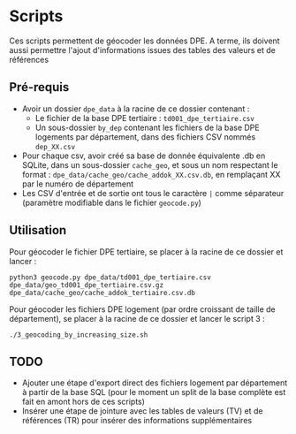 # Scripts 

Ces scripts permettent de géocoder les données DPE. A terme, ils doivent aussi permettre l'ajout d'informations issues des tables des valeurs et de références

## Pré-requis
* Avoir un dossier `dpe_data` à la racine de ce dossier contenant :
	* Le fichier de la base DPE tertiaire : `td001_dpe_tertiaire.csv`
	* Un sous-dossier `by_dep` contenant les fichiers de la base DPE logements par département, dans des fichiers CSV nommés `dep_XX.csv`
* Pour chaque csv, avoir créé sa base de donnée équivalente .db en SQLite, dans un sous-dossier `cache_geo`, et sous un nom respectant le format : `dpe_data/cache_geo/cache_addok_XX.csv.db`, en remplaçant XX par le numéro de département
* Les CSV d'entrée et de sortie ont tous le caractère `|` comme séparateur (paramètre modifiable dans le fichier `geocode.py`)

## Utilisation

Pour géocoder le fichier DPE tertiaire, se placer à la racine de ce dossier et lancer :

```
python3 geocode.py dpe_data/td001_dpe_tertiaire.csv dpe_data/geo_td001_dpe_tertiaire.csv.gz dpe_data/cache_geo/cache_addok_tertiaire.csv.db
```

Pour géocoder les fichiers DPE logement (par ordre croissant de taille de département), se placer à la racine de ce dossier et lancer le script 3 :

```
./3_geocoding_by_increasing_size.sh
```

## TODO
* Ajouter une étape d'export direct des fichiers logement par département à partir de la base SQL (pour le moment un split de la base complète est fait en amont hors de ces scripts)
* Insérer une étape de jointure avec les tables de valeurs (TV) et de références (TR) pour insérer des informations supplémentaires